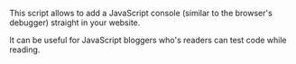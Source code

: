 This script allows to add a JavaScript console (similar to the browser's debugger) 
straight in your website.

It can be useful for JavaScript bloggers who's readers can test code while reading.

